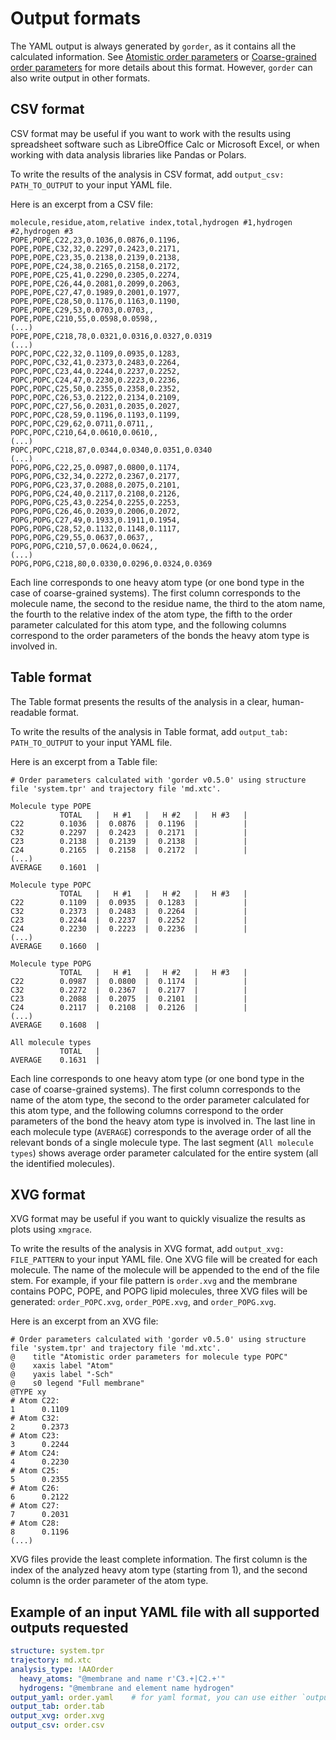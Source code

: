 # Output formats

The YAML output is always generated by `gorder`, as it contains all the calculated information. See [Atomistic order parameters](aaorder_basics.md) or [Coarse-grained order parameters](cgorder_basics.md) for more details about this format. However, `gorder` can also write output in other formats.

## CSV format

CSV format may be useful if you want to work with the results using spreadsheet software such as LibreOffice Calc or Microsoft Excel, or when working with data analysis libraries like Pandas or Polars.

To write the results of the analysis in CSV format, add `output_csv: PATH_TO_OUTPUT` to your input YAML file.

Here is an excerpt from a CSV file:
```csv
molecule,residue,atom,relative index,total,hydrogen #1,hydrogen #2,hydrogen #3
POPE,POPE,C22,23,0.1036,0.0876,0.1196,
POPE,POPE,C32,32,0.2297,0.2423,0.2171,
POPE,POPE,C23,35,0.2138,0.2139,0.2138,
POPE,POPE,C24,38,0.2165,0.2158,0.2172,
POPE,POPE,C25,41,0.2290,0.2305,0.2274,
POPE,POPE,C26,44,0.2081,0.2099,0.2063,
POPE,POPE,C27,47,0.1989,0.2001,0.1977,
POPE,POPE,C28,50,0.1176,0.1163,0.1190,
POPE,POPE,C29,53,0.0703,0.0703,,
POPE,POPE,C210,55,0.0598,0.0598,,
(...)
POPE,POPE,C218,78,0.0321,0.0316,0.0327,0.0319
(...)
POPC,POPC,C22,32,0.1109,0.0935,0.1283,
POPC,POPC,C32,41,0.2373,0.2483,0.2264,
POPC,POPC,C23,44,0.2244,0.2237,0.2252,
POPC,POPC,C24,47,0.2230,0.2223,0.2236,
POPC,POPC,C25,50,0.2355,0.2358,0.2352,
POPC,POPC,C26,53,0.2122,0.2134,0.2109,
POPC,POPC,C27,56,0.2031,0.2035,0.2027,
POPC,POPC,C28,59,0.1196,0.1193,0.1199,
POPC,POPC,C29,62,0.0711,0.0711,,
POPC,POPC,C210,64,0.0610,0.0610,,
(...)
POPC,POPC,C218,87,0.0344,0.0340,0.0351,0.0340
(...)
POPG,POPG,C22,25,0.0987,0.0800,0.1174,
POPG,POPG,C32,34,0.2272,0.2367,0.2177,
POPG,POPG,C23,37,0.2088,0.2075,0.2101,
POPG,POPG,C24,40,0.2117,0.2108,0.2126,
POPG,POPG,C25,43,0.2254,0.2255,0.2253,
POPG,POPG,C26,46,0.2039,0.2006,0.2072,
POPG,POPG,C27,49,0.1933,0.1911,0.1954,
POPG,POPG,C28,52,0.1132,0.1148,0.1117,
POPG,POPG,C29,55,0.0637,0.0637,,
POPG,POPG,C210,57,0.0624,0.0624,,
(...)
POPG,POPG,C218,80,0.0330,0.0296,0.0324,0.0369
```

Each line corresponds to one heavy atom type (or one bond type in the case of coarse-grained systems). The first column corresponds to the molecule name, the second to the residue name, the third to the atom name, the fourth to the relative index of the atom type, the fifth to the order parameter calculated for this atom type, and the following columns correspond to the order parameters of the bonds the heavy atom type is involved in.

## Table format

The Table format presents the results of the analysis in a clear, human-readable format.

To write the results of the analysis in Table format, add `output_tab: PATH_TO_OUTPUT` to your input YAML file.

Here is an excerpt from a Table file:

```text
# Order parameters calculated with 'gorder v0.5.0' using structure file 'system.tpr' and trajectory file 'md.xtc'.

Molecule type POPE
           TOTAL   |   H #1   |   H #2   |   H #3   |
C22        0.1036  |  0.0876  |  0.1196  |          |
C32        0.2297  |  0.2423  |  0.2171  |          |
C23        0.2138  |  0.2139  |  0.2138  |          |
C24        0.2165  |  0.2158  |  0.2172  |          |
(...)
AVERAGE    0.1601  |

Molecule type POPC
           TOTAL   |   H #1   |   H #2   |   H #3   |
C22        0.1109  |  0.0935  |  0.1283  |          |
C32        0.2373  |  0.2483  |  0.2264  |          |
C23        0.2244  |  0.2237  |  0.2252  |          |
C24        0.2230  |  0.2223  |  0.2236  |          |
(...)
AVERAGE    0.1660  |

Molecule type POPG
           TOTAL   |   H #1   |   H #2   |   H #3   |
C22        0.0987  |  0.0800  |  0.1174  |          |
C32        0.2272  |  0.2367  |  0.2177  |          |
C23        0.2088  |  0.2075  |  0.2101  |          |
C24        0.2117  |  0.2108  |  0.2126  |          |
(...)
AVERAGE    0.1608  |

All molecule types
           TOTAL   |
AVERAGE    0.1631  |
```

Each line corresponds to one heavy atom type (or one bond type in the case of coarse-grained systems). The first column corresponds to the name of the atom type, the second to the order parameter calculated for this atom type, and the following columns correspond to the order parameters of the bond the heavy atom type is involved in. The last line in each molecule type (`AVERAGE`) corresponds to the average order of all the relevant bonds of a single molecule type. The last segment (`All molecule types`) shows average order parameter calculated for the entire system (all the identified molecules).

## XVG format

XVG format may be useful if you want to quickly visualize the results as plots using `xmgrace`.

To write the results of the analysis in XVG format, add `output_xvg: FILE_PATTERN` to your input YAML file. One XVG file will be created for each molecule. The name of the molecule will be appended to the end of the file stem. For example, if your file pattern is `order.xvg` and the membrane contains POPC, POPE, and POPG lipid molecules, three XVG files will be generated: `order_POPC.xvg`, `order_POPE.xvg`, and `order_POPG.xvg`.

Here is an excerpt from an XVG file:

```text
# Order parameters calculated with 'gorder v0.5.0' using structure file 'system.tpr' and trajectory file 'md.xtc'.
@    title "Atomistic order parameters for molecule type POPC"
@    xaxis label "Atom"
@    yaxis label "-Sch"
@    s0 legend "Full membrane"
@TYPE xy
# Atom C22:
1      0.1109
# Atom C32:
2      0.2373
# Atom C23:
3      0.2244
# Atom C24:
4      0.2230
# Atom C25:
5      0.2355
# Atom C26:
6      0.2122
# Atom C27:
7      0.2031
# Atom C28:
8      0.1196
(...)
```

XVG files provide the least complete information. The first column is the index of the analyzed heavy atom type (starting from 1), and the second column is the order parameter of the atom type.

## Example of an input YAML file with all supported outputs requested

```yaml
structure: system.tpr
trajectory: md.xtc
analysis_type: !AAOrder
  heavy_atoms: "@membrane and name r'C3.+|C2.+'"
  hydrogens: "@membrane and element name hydrogen"
output_yaml: order.yaml    # for yaml format, you can use either `output`, `output_yaml`, or `output_yml`
output_tab: order.tab
output_xvg: order.xvg
output_csv: order.csv
```